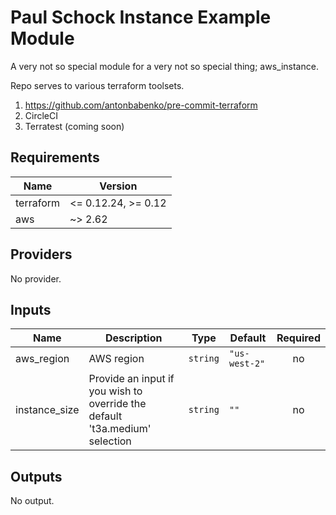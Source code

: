 # Paul Schock Instance Example Module

A very not so special module for a very not so special thing; aws_instance. 

Repo serves to various terraform toolsets.

1. https://github.com/antonbabenko/pre-commit-terraform
1. CircleCI
1. Terratest (coming soon)

<!-- BEGINNING OF PRE-COMMIT-TERRAFORM DOCS HOOK -->
## Requirements

| Name | Version |
|------|---------|
| terraform | <= 0.12.24, >= 0.12 |
| aws | ~> 2.62 |

## Providers

No provider.

## Inputs

| Name | Description | Type | Default | Required |
|------|-------------|------|---------|:--------:|
| aws\_region | AWS region | `string` | `"us-west-2"` | no |
| instance\_size | Provide an input if you wish to override the default 't3a.medium' selection | `string` | `""` | no |

## Outputs

No output.

<!-- END OF PRE-COMMIT-TERRAFORM DOCS HOOK -->